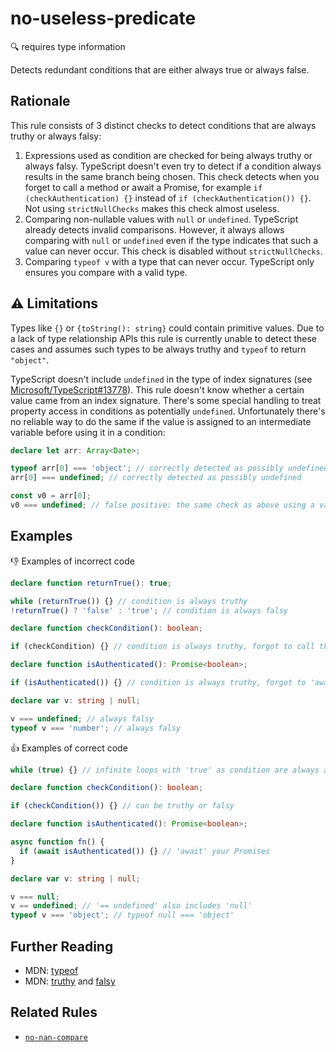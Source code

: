 # no-useless-predicate

:mag: requires type information

Detects redundant conditions that are either always true or always false.

## Rationale

This rule consists of 3 distinct checks to detect conditions that are always truthy or always falsy:

1. Expressions used as condition are checked for being always truthy or always falsy. TypeScript doesn't even try to detect if a condition always results in the same branch being chosen. This check detects when you forget to call a method or await a Promise, for example `if (checkAuthentication) {}` instead of `if (checkAuthentication()) {}`. Not using `strictNullChecks` makes this check almost useless.
2. Comparing non-nullable values with `null` or `undefined`. TypeScript already detects invalid comparisons. However, it always allows comparing with `null` or `undefined` even if the type indicates that such a value can never occur. This check is disabled without `strictNullChecks`.
3. Comparing `typeof v` with a type that can never occur. TypeScript only ensures you compare with a valid type.

## :warning: Limitations

Types like `{}` or `{toString(): string}` could contain primitive values. Due to a lack of type relationship APIs this rule is currently unable to detect these cases and assumes such types to be always truthy and `typeof` to return `"object"`.

TypeScript doesn't include `undefined` in the type of index signatures (see [Microsoft/TypeScript#13778](https://github.com/Microsoft/TypeScript/issues/13778)). This rule doesn't know whether a certain value came from an index signature. There's some special handling to treat property access in conditions as potentially `undefined`. Unfortunately there's no reliable way to do the same if the value is assigned to an intermediate variable before using it in a condition:

```ts
declare let arr: Array<Date>;

typeof arr[0] === 'object'; // correctly detected as possibly undefined
arr[0] === undefined; // correctly detected as possibly undefined

const v0 = arr[0];
v0 === undefined; // false positive: the same check as above using a variable doesn't work
```

## Examples

:thumbsdown: Examples of incorrect code

```ts
declare function returnTrue(): true;

while (returnTrue()) {} // condition is always truthy
!returnTrue() ? 'false' : 'true'; // condition is always falsy

declare function checkCondition(): boolean;

if (checkCondition) {} // condition is always truthy, forgot to call the function?

declare function isAuthenticated(): Promise<boolean>;

if (isAuthenticated()) {} // condition is always truthy, forgot to 'await' the Promise

declare var v: string | null;

v === undefined; // always falsy
typeof v === 'number'; // always falsy
```

:thumbsup: Examples of correct code

```ts
while (true) {} // infinite loops with 'true' as condition are always allowed

declare function checkCondition(): boolean;

if (checkCondition()) {} // can be truthy or falsy

declare function isAuthenticated(): Promise<boolean>;

async function fn() {
  if (await isAuthenticated()) {} // 'await' your Promises
}

declare var v: string | null;

v === null;
v == undefined; // '== undefined' also includes 'null'
typeof v === 'object'; // typeof null === 'object'
```

## Further Reading

* MDN: [typeof](https://developer.mozilla.org/en-US/docs/Web/JavaScript/Reference/Operators/typeof)
* MDN: [truthy](https://developer.mozilla.org/en-US/docs/Glossary/Truthy) and [falsy](https://developer.mozilla.org/en-US/docs/Glossary/Falsy)

## Related Rules

* [`no-nan-compare`](no-nan-compare.md)
